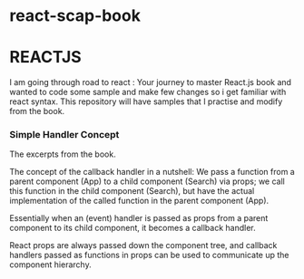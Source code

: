 # react-scap-book

# REACTJS

I am going through road to react : Your journey to master React.js book and wanted to code some sample and make few changes so i get familiar with react syntax.
This repository will have samples that I practise and modify from the book.


### __Simple Handler Concept__
The excerpts from the book.

The concept of the callback handler in a nutshell: We pass a function from a parent component (App) to a child component (Search) via props; we call this function in the child component (Search), but have the actual implementation of the called function in the parent component (App).

 Essentially when an (event) handler is passed as props from a parent component to its child component, it becomes a callback handler. 
 
 React props are always passed down the component tree, and callback handlers passed as functions in props can be used to communicate up the component hierarchy.

